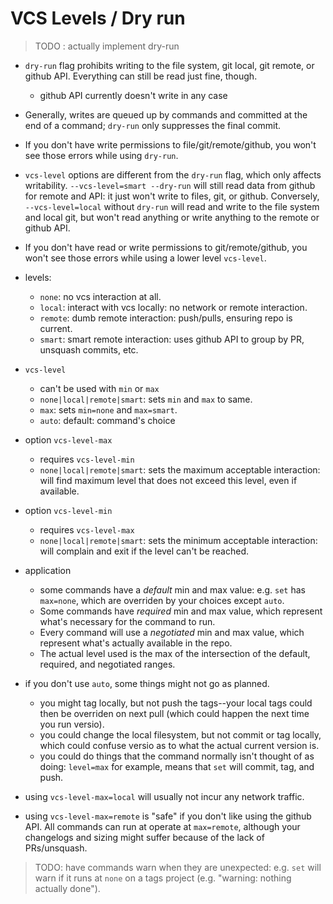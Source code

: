 # VCS Levels / Dry run

> TODO : actually implement dry-run

- `dry-run` flag prohibits writing to the file system, git local, git
  remote, or github API. Everything can still be read just fine, though.
  - github API currently doesn't write in any case

- Generally, writes are queued up by commands and committed at the end
  of a command; `dry-run` only suppresses the final commit.

- If you don't have write permissions to file/git/remote/github, you
  won't see those errors while using `dry-run`.

- `vcs-level` options are different from the `dry-run` flag, which only
  affects writability. `--vcs-level=smart --dry-run` will still read
  data from github for remote and API: it just won't write to files,
  git, or github. Conversely, `--vcs-level=local` without `dry-run` will
  read and write to the file system and local git, but won't read
  anything or write anything to the remote or github API.

- If you don't have read or write permissions to git/remote/github, you
  won't see those errors while using a lower level `vcs-level`.

- levels:

  - `none`: no vcs interaction at all.
  - `local`: interact with vcs locally: no network or remote
    interaction.
  - `remote`: dumb remote interaction: push/pulls, ensuring repo is
    current.
  - `smart`: smart remote interaction: uses github API to group by PR,
    unsquash commits, etc.

- `vcs-level`
  - can't be used with `min` or `max`
  - `none|local|remote|smart`: sets `min` and `max` to same.
  - `max`: sets `min=none` and `max=smart`.
  - `auto`: default: command's choice

- option `vcs-level-max`
  - requires `vcs-level-min`
  - `none|local|remote|smart`: sets the maximum acceptable interaction:
    will find maximum level that does not exceed this level, even if
    available.

- option `vcs-level-min`
  - requires `vcs-level-max`
  - `none|local|remote|smart`: sets the minimum acceptable interaction:
    will complain and exit if the level can't be reached.

- application
  - some commands have a *default* min and max value: e.g. `set` has
    `max=none`, which are overriden by your choices except `auto`.
  - Some commands have *required* min and max value, which represent
    what's necessary for the command to run.
  - Every command will use a *negotiated* min and max value, which
    represent what's actually available in the repo.
  - The actual level used is the max of the intersection of the default,
    required, and negotiated ranges.

- if you don't use `auto`, some things might not go as
  planned.
  - you might tag locally, but not push the tags--your local tags could
    then be overriden on next pull (which could happen the next time you
    run versio).
  - you could change the local filesystem, but not commit or tag
    locally, which could confuse versio as to what the actual current
    version is.
  - you could do things that the command normally isn't thought of as
    doing: `level=max` for example, means that `set` will commit, tag,
    and push.

- using `vcs-level-max=local` will usually not incur any network
  traffic.

- using `vcs-level-max=remote` is "safe" if you don't like using the
  github API. All commands can run at operate at `max=remote`, although
  your changelogs and sizing might suffer because of the lack of
  PRs/unsquash.

> TODO: have commands warn when they are unexpected: e.g. `set` will
> warn if it runs at `none` on a tags project (e.g. "warning: nothing
> actually done").
